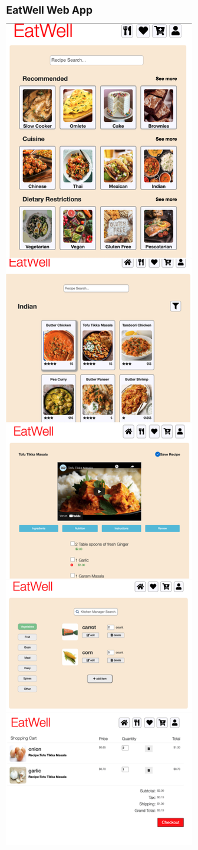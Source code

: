 
# EatWell Web App

![](Captures/C1.png)
![](Captures/C2.png)
![](Captures/C3.png)
![](Captures/C4.png)
![](Captures/C5.png)
